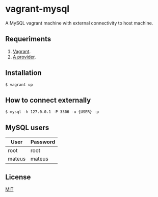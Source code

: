 # vagrant-mysql

A MySQL vagrant machine with external connectivity to host machine.

## Requeriments

1. [Vagrant](https://www.vagrantup.com/).
2. [A provider](https://www.vagrantup.com/docs/providers).

## Installation

    $ vagrant up
    
## How to connect externally

    $ mysql -h 127.0.0.1 -P 3306 -u {USER} -p 

## MySQL users

| User | Password |
|--|--|
| root| root |
| mateus| mateus |

## License

[MIT](https://github.com/iammateus/vagrant-mysql/blob/main/LICENSE)
